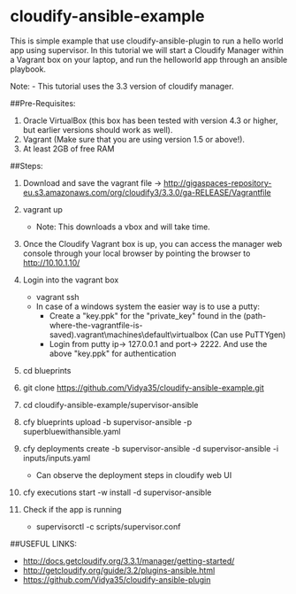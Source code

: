 # cloudify-ansible-example
This is simple example that use cloudify-ansible-plugin to run a hello world app using supervisor. 
In this tutorial we will start a Cloudify Manager within a Vagrant box on your laptop, and run the helloworld app through an ansible playbook.

Note: - This tutorial uses the 3.3 version of cloudify manager.

##Pre-Requisites:

1. Oracle VirtualBox (this box has been tested with version 4.3 or higher, but earlier versions should work as well).
2. Vagrant (Make sure that you are using version 1.5 or above!).
3. At least 2GB of free RAM

##Steps:

1. Download and save the vagrant file -> http://gigaspaces-repository-eu.s3.amazonaws.com/org/cloudify3/3.3.0/ga-RELEASE/Vagrantfile

2. vagrant up 
      * Note: This downloads a vbox and will take time. 
  
3. Once the Cloudify Vagrant box is up, you can access the manager web console through your local browser by pointing the browser to http://10.10.1.10/

4. Login into the vagrant box 
   * vagrant ssh
   * In case of a windows system the easier way is to use a putty:
      * Create a "key.ppk" for the "private_key" found in the          (path-where-the-vagrantfile-is-saved)\.vagrant\machines\default\virtualbox (Can use PuTTYgen)
	  * Login from putty ip-> 127.0.0.1 and port-> 2222. And use the above "key.ppk" for authentication
	  
5. cd blueprints

6. git clone https://github.com/Vidya35/cloudify-ansible-example.git

7. cd cloudify-ansible-example/supervisor-ansible

8. cfy blueprints upload -b supervisor-ansible -p superbluewithansible.yaml

9. cfy deployments create -b supervisor-ansible -d supervisor-ansible -i inputs/inputs.yaml
    * Can observe the deployment steps in cloudify web UI

10. cfy executions start -w install -d supervisor-ansible

11. Check if the app is running
    - supervisorctl -c scripts/supervisor.conf
	
##USEFUL LINKS:
* http://docs.getcloudify.org/3.3.1/manager/getting-started/
* http://getcloudify.org/guide/3.2/plugins-ansible.html
* https://github.com/Vidya35/cloudify-ansible-plugin
